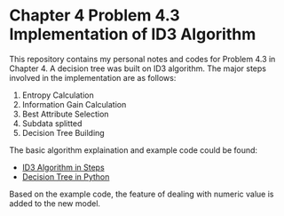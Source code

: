 # Chapter 4 Problem 4.3 Implementation of ID3 Algorithm

This repository contains my personal notes and codes for Problem 4.3 in Chapter 4. A decision tree was built on ID3 algorithm. 
The major steps involved in the implementation are as follows:

1. Entropy Calculation
2. Information Gain Calculation
3. Best Attribute Selection
4. Subdata splitted
5. Decision Tree Building

The basic algorithm explaination and example code could be found:
- [ID3 Algorithm in Steps](https://machinelearningforbeginners.wordpress.com/2017/11/23/id3-algorithm-implementation-in-python/)
- [Decision Tree in Python](https://www.python-course.eu/Decision_Trees.php)

Based on the example code, the feature of dealing with numeric value is added to the new model.
